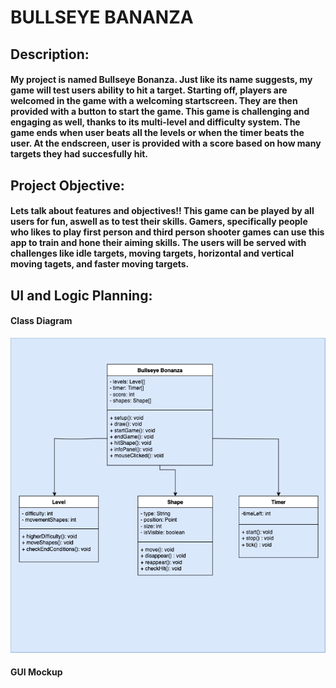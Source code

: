 # BULLSEYE BANANZA

## Description: 
#### My project is named Bullseye Bonanza. Just like its name suggests, my game will test users ability to hit a target. Starting off, players are welcomed in the game with a welcoming startscreen. They are then provided with a button to start the game. This game is challenging and engaging as well, thanks to its multi-level and difficulty system. The game ends when user beats all the levels or when the timer beats the user. At the endscreen, user is provided with a score based on how many targets they had succesfully hit. 

## Project Objective:
#### Lets talk about features and objectives!! This game can be played by all users for fun, aswell as to test their skills. Gamers, specifically people who likes to play first person and third person shooter games can use this app to train and hone their aiming skills. The users will be served with challenges like idle targets, moving targets, horizontal and vertical moving tagets, and faster moving targets. 

## UI and Logic Planning: 
#### Class Diagram
![Class Diagram](https://github.com/CodingGithub1/IndividualProject/blob/main/images/BullseyeBonanza.drawio.png)
#### GUI Mockup

